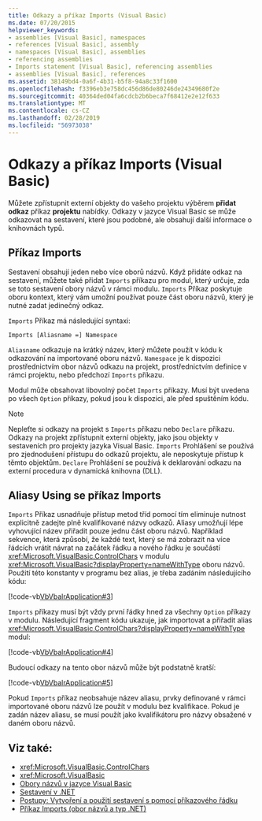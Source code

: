 ```yaml
---
title: Odkazy a příkaz Imports (Visual Basic)
ms.date: 07/20/2015
helpviewer_keywords:
- assemblies [Visual Basic], namespaces
- references [Visual Basic], assembly
- namespaces [Visual Basic], assemblies
- referencing assemblies
- Imports statement [Visual Basic], referencing assemblies
- assemblies [Visual Basic], references
ms.assetid: 38149bd4-0a6f-4b31-b5f8-94a8c33f1600
ms.openlocfilehash: f3396eb3e758dc456d86de80246de24349680f2e
ms.sourcegitcommit: 40364ded04fa6cdcb2b6beca7f68412e2e12f633
ms.translationtype: MT
ms.contentlocale: cs-CZ
ms.lasthandoff: 02/28/2019
ms.locfileid: "56973038"
---
```

# <a name="references-and-the-imports-statement-visual-basic"></a>Odkazy a příkaz Imports (Visual Basic)
Můžete zpřístupnit externí objekty do vašeho projektu výběrem **přidat odkaz** příkaz **projektu** nabídky. Odkazy v jazyce Visual Basic se může odkazovat na sestavení, které jsou podobné, ale obsahují další informace o knihovnách typů.  
  
## <a name="the-imports-statement"></a>Příkaz Imports  
 Sestavení obsahují jeden nebo více oborů názvů. Když přidáte odkaz na sestavení, můžete také přidat `Imports` příkazu pro modul, který určuje, zda se toto sestavení obory názvů v rámci modulu. `Imports` Příkaz poskytuje oboru kontext, který vám umožní používat pouze část oboru názvů, který je nutné zadat jedinečný odkaz.  
  
 `Imports` Příkaz má následující syntaxi:  
  
 `Imports [Aliasname =] Namespace`  
  
 `Aliasname` odkazuje na krátký název, který můžete použít v kódu k odkazování na importované oboru názvů. `Namespace` je k dispozici prostřednictvím obor názvů odkazu na projekt, prostřednictvím definice v rámci projektu, nebo předchozí `Imports` příkazu.  
  
 Modul může obsahovat libovolný počet `Imports` příkazy. Musí být uvedena po všech `Option` příkazy, pokud jsou k dispozici, ale před spuštěním kódu.  
  
> [!NOTE]
>  Nepleťte si odkazy na projekt s `Imports` příkazu nebo `Declare` příkazu. Odkazy na projekt zpřístupnit externí objekty, jako jsou objekty v sestaveních pro projekty jazyka Visual Basic. `Imports` Prohlášení se používá pro zjednodušení přístupu do odkazů projektu, ale neposkytuje přístup k těmto objektům. `Declare` Prohlášení se používá k deklarování odkazu na externí procedura v dynamická knihovna (DLL).  
  
## <a name="using-aliases-with-the-imports-statement"></a>Aliasy Using se příkaz Imports  
 `Imports` Příkaz usnadňuje přístup metod tříd pomocí tím eliminuje nutnost explicitně zadejte plně kvalifikované názvy odkazů. Aliasy umožňují lépe vyhovující název přiřadit pouze jednu část oboru názvů. Například sekvence, která způsobí, že každé text, který se má zobrazit na více řádcích vrátit návrat na začátek řádku a nového řádku je součástí <xref:Microsoft.VisualBasic.ControlChars> v modulu <xref:Microsoft.VisualBasic?displayProperty=nameWithType> oboru názvů. Použití této konstanty v programu bez alias, je třeba zadáním následujícího kódu:  
  
 [!code-vb[VbVbalrApplication#3](~/samples/snippets/visualbasic/VS_Snippets_VBCSharp/VbVbalrApplication/VB/Class1.vb#3)]  
  
 `Imports` příkazy musí být vždy první řádky hned za všechny `Option` příkazy v modulu. Následující fragment kódu ukazuje, jak importovat a přiřadit alias <xref:Microsoft.VisualBasic.ControlChars?displayProperty=nameWithType> modul:  
  
 [!code-vb[VbVbalrApplication#4](~/samples/snippets/visualbasic/VS_Snippets_VBCSharp/VbVbalrApplication/VB/Class1.vb#4)]  
  
 Budoucí odkazy na tento obor názvů může být podstatně kratší:  
  
 [!code-vb[VbVbalrApplication#5](~/samples/snippets/visualbasic/VS_Snippets_VBCSharp/VbVbalrApplication/VB/Class1.vb#5)]  
  
 Pokud `Imports` příkaz neobsahuje název aliasu, prvky definované v rámci importované oboru názvů lze použít v modulu bez kvalifikace. Pokud je zadán název aliasu, se musí použít jako kvalifikátoru pro názvy obsažené v daném oboru názvů.  
  
## <a name="see-also"></a>Viz také:

- <xref:Microsoft.VisualBasic.ControlChars>
- <xref:Microsoft.VisualBasic>
- [Obory názvů v jazyce Visual Basic](../../../visual-basic/programming-guide/program-structure/namespaces.md)
- [Sestavení v .NET](../../../standard/assembly/index.md)
- [Postupy: Vytvoření a použití sestavení s pomocí příkazového řádku](../../../visual-basic/programming-guide/concepts/assemblies-gac/how-to-create-and-use-assemblies-using-the-command-line.md)
- [Příkaz Imports (obor názvů a typ .NET)](../../../visual-basic/language-reference/statements/imports-statement-net-namespace-and-type.md)

